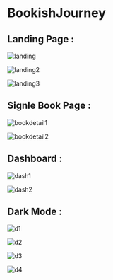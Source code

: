 # BookishJourney
<h2>Landing Page : </h2>

![landing](https://github.com/AvinashKalmegh/BookishJourney/assets/107553043/4f8879f6-c0a4-4cf1-9bc7-b761224427c0)

![landing2](https://github.com/AvinashKalmegh/BookishJourney/assets/107553043/2df7aec2-631e-48ca-86be-5f138a70441e)

![landing3](https://github.com/AvinashKalmegh/BookishJourney/assets/107553043/2cd1e91a-9a22-4315-9326-e4d109cb2a41)

<h2>Signle Book Page : </h2>

![bookdetail1](https://github.com/AvinashKalmegh/BookishJourney/assets/107553043/da8f3420-d385-4f51-ad57-c7b4f02de8c9)

![bookdetail2](https://github.com/AvinashKalmegh/BookishJourney/assets/107553043/83dd9bde-12e0-4f4a-935e-e5ecbaefd314)


<h2>Dashboard : </h2>

![dash1](https://github.com/AvinashKalmegh/BookishJourney/assets/107553043/b23ec373-6ede-4066-ad8a-1763bda5fb36)

![dash2](https://github.com/AvinashKalmegh/BookishJourney/assets/107553043/739700c6-bc98-4165-a444-9a1adc3a6cd2)


<h2>Dark Mode : </h2>

![d1](https://github.com/AvinashKalmegh/BookishJourney/assets/107553043/748247ae-c0b8-42fb-8952-17c8e412112c)

![d2](https://github.com/AvinashKalmegh/BookishJourney/assets/107553043/ff98d6e2-90e4-4cef-811e-cfe56887304e)

![d3](https://github.com/AvinashKalmegh/BookishJourney/assets/107553043/561d23cd-da42-4ad9-801f-b293c9002f2e)

![d4](https://github.com/AvinashKalmegh/BookishJourney/assets/107553043/ff528583-630e-4076-bf12-599d6a25bb7e)








